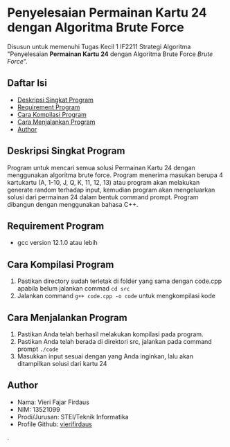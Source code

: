# Penyelesaian **Permainan Kartu 24** dengan Algoritma Brute Force
Disusun untuk memenuhi Tugas Kecil 1 IF2211 Strategi Algoritma "Penyelesaian **Permainan Kartu 24** dengan Algoritma Brute Force *Brute Force*".

## Daftar Isi
* [Deskripsi Singkat Program](#deskripsi-singkat-program)
* [Requirement Program](#requirement-program)
* [Cara Kompilasi Program](#cara-kompilasi-program)
* [Cara Menjalankan Program](#cara-menjalankan-program)
* [Author](#author)

## Deskripsi Singkat Program
Program untuk mencari semua solusi Permainan Kartu 24 dengan menggunakan algoritma brute force. Program menerima masukan berupa 4 kartukartu (A, 1-10, J, Q, K, 11, 12, 13) atau program akan melakukan generate random terhadap input, kemudian program akan mengeluarkan solusi dari permainan 24 dalam bentuk command prompt. Program dibangun dengan menggunakan bahasa C++.

## Requirement Program
- gcc version 12.1.0 atau lebih

## Cara Kompilasi Program
1. Pastikan directory sudah terletak di folder yang sama dengan code.cpp apabila belum jalankan commad `cd src`
2. Jalankan command `g++ code.cpp -o code` untuk mengkompilasi kode

## Cara Menjalankan Program
1. Pastikan Anda telah berhasil melakukan kompilasi pada program.
2. Pastikan Anda telah berada di direktori src, jalankan pada command prompt `./code`
3. Masukkan input sesuai dengan yang Anda inginkan, lalu akan ditampilkan solusi dari kartu 24

## Author
* Nama: Vieri Fajar Firdaus
* NIM: 13521099
* Prodi/Jurusan: STEI/Teknik Informatika
* Profile Github: [vierifirdaus](https://github.com/vierifirdaus)

.